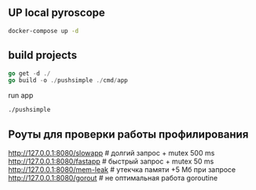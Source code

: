 ##  UP local pyroscope 

```sh
docker-compose up -d
```

## build projects

```go
go get -d ./
go build -o ./pushsimple ./cmd/app
```

run app 

```sh
./pushsimple
```

## Роуты для проверки работы профилирования 

http://127.0.0.1:8080/slowapp  # долгий запрос + mutex 500 ms  
http://127.0.0.1:8080/fastapp  # быстрый запрос  + mutex 50 ms  
http://127.0.0.1:8080/mem-leak # утекчка памяти +5 Мб при запросе 
http://127.0.0.1:8080/gorout   # не оптимальная работа goroutine   


